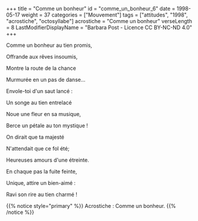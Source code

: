+++
title = "Comme un bonheur"
id = "comme_un_bonheur_6"
date = 1998-05-17
weight = 37
categories = ["Mouvement"]
tags = ["attitudes", "1998", "acrostiche", "octosyllabe"]
acrostiche = "Comme un bonheur"
verseLength = 8
LastModifierDisplayName = "Barbara Post - Licence CC BY-NC-ND 4.0"
+++

Comme un bonheur au tien promis,

Offrande aux rêves insoumis,

Montre la route de la chance

Murmurée en un pas de danse...

Envole-toi d'un saut lancé :

Un songe au tien entrelacé

Noue une fleur en sa musique,

Berce un pétale au ton mystique !

On dirait que ta majesté

N'attendait que ce fol été;

Heureuses amours d'une étreinte.

En chaque pas la fuite feinte,

Unique, attire un bien-aimé :

Ravi son rire au tien charmé !

{{% notice style="primary" %}}
Acrostiche : Comme un bonheur.
{{% /notice %}}
